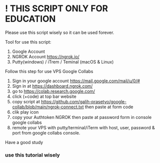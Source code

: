 <h1>! THIS SCRIPT ONLY FOR EDUCATION</h1>
Please use this script wisely so it can be used forever.

Tool for use this script:

1. Google Account
2. NGROK Account https://ngrok.io/
3. Putty(windows) / iTrem / Teminal (macOS & Linux)

Follow this step for use VPS Google Collabs
  1. Sign in your google account https://mail.google.com/mail/u/0/#
  2. Sign in at https://dashboard.ngrok.com/ 
  3. go to https://colab.research.google.com/
  4. click (+code) at top bar website
  5. copy script at https://github.com/galih-prasetyo/google-collab/blob/main/ngrok-connect.txt then paste at form code
  6. clik play icon
  7. copy your Authtoken NGROK then paste at password form in console google collabs
  8. remote your VPS with putty/terminal/iTerm with host, user, password & port from google collabs console.

Have a good study

<h3>use this tutorial wisely<h3>
